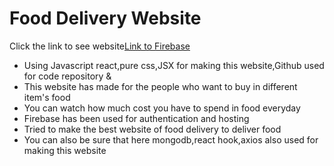 # Food Delivery Website 
Click the link to see website[Link to Firebase ](https://food-delivery-website-7e5fa.firebaseapp.com/)

- Using Javascript react,pure css,JSX for making this website,Github used for code repository &
- This website has made for the people who want to buy in different item's food
- You can watch how much cost  you have to spend in food everyday
- Firebase has been used for authentication and hosting
- Tried to make the best website of food delivery to deliver food
- You can also be sure that here mongodb,react hook,axios also used for making this website

<!-- ?edit of readme file -->
